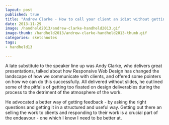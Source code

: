 ```yaml
---
layout: post
published: true
title: "Andrew Clarke - How to call your client an idiot without getting fired"
date: 2013-11-29
image: /handheld2013/andrew-clarke-handheld2013.gif
image-thumb: /handheld2013/andrew-clarke-handheld2013-thumb.gif
categories: sketchnotes
tags: 
- handheld13

---
```


A late substitute to the speaker line up was Andy Clarke, who delivers great presentations, talked about how Responsive Web Design has changed the landscape of how we communicate with clients, and offered some pointers on how we can do this successfully. All delivered without slides, he outlined some of the pitfalls of getting too fixated on design deliverables during the process to the detriment of the atmosphere of the work. 

He advocated a better way of getting feedback - by asking the right questions and getting it in a structured and useful way. Getting out there an selling the work to clients and responding to their work is a crucial part of the endeavour - one which I know I need to be better at.